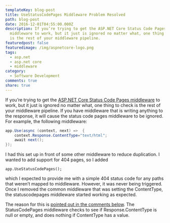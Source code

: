```yaml
---
templateKey: blog-post
title: UseStatusCodePages Middleware Problem Resolved
path: blog-post
date: 2016-12-01T04:55:00.000Z
description: If you’re trying to get the ASP.NET Core Status Code Pages
  middleware to work, but it just is ignored no matter what, one thing to check
  is the rest of your middleware pipeline.
featuredpost: false
featuredimage: /img/aspnetcore-logo.png
tags:
  - asp.net
  - asp.net core
  - middleware
category:
  - Software Development
comments: true
share: true
---
```

If you’re trying to get the [ASP.NET Core Status Code Pages middleware](https://docs.microsoft.com/en-us/aspnet/core/fundamentals/error-handling#configuring-status-code-pages) to work, but it just is ignored no matter what, one thing to check is the rest of your middleware pipeline. If you have middleware that is writing anything to the response, it will cause the status code pages middleware to be ignored. For example, the following middleware:

```csharp
app.Use(async (context, next) =>  {   
    context.Response.ContentType="text/html";
    await next();
});
```

I had this set up in front of some other middleware to reduce duplication. I wanted to add support for 404 pages, so I added

`app.UseStatusCodePages();`

which I expected to provide me with a simple 404 status code for any paths that weren’t mapped to middleware. However, it was never being triggered. Once I removed the common middleware that was setting the ContentType, the statuscodepages middleware started working as expected.

The reason for this is [pointed out in the comments below](https://github.com/aspnet/Diagnostics/blob/ea27a4e56c12a08423d3b2b296b73cbbfa2063ab/src/Microsoft.AspNetCore.Diagnostics/StatusCodePage/StatusCodePagesMiddleware.cs#L46). The StatusCodePages middleware checks to see if Response.ContentType is null or empty, and does nothing if ContentType has a value.
